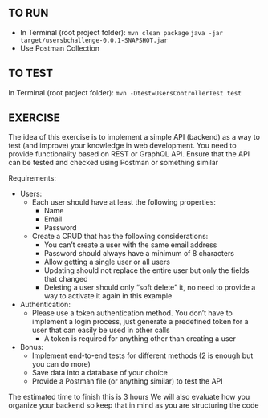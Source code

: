 ## TO RUN
- In Terminal (root project folder): 
`mvn clean package`
`java -jar target/usersbchallenge-0.0.1-SNAPSHOT.jar`
- Use Postman Collection

## TO TEST
In Terminal (root project folder): 
`mvn -Dtest=UsersControllerTest test`

## EXERCISE
The idea of this exercise is to implement a simple API (backend) as a way to test (and improve)
your knowledge in web development. You need to provide functionality based on REST or
GraphQL API. Ensure that the API can be tested and checked using Postman or something
similar

Requirements:

 - Users:
    - Each user should have at least the following properties:
        - Name
        - Email
        - Password
    - Create a CRUD that has the following considerations:
        - You can’t create a user with the same email address
        - Password should always have a minimum of 8 characters
        - Allow getting a single user or all users
        - Updating should not replace the entire user but only the fields that
changed
        - Deleting a user should only “soft delete” it, no need to provide a way to
activate it again in this example
 - Authentication:
    - Please use a token authentication method. You don’t have to implement a login
process, just generate a predefined token for a user that can easily be used in
other calls
        - A token is required for anything other than creating a user
 - Bonus:
    - Implement end-to-end tests for different methods (2 is enough but you can do
more)
    - Save data into a database of your choice
    - Provide a Postman file (or anything similar) to test the API

The estimated time to finish this is 3 hours
We will also evaluate how you organize your backend so keep that in mind as you are
structuring the code